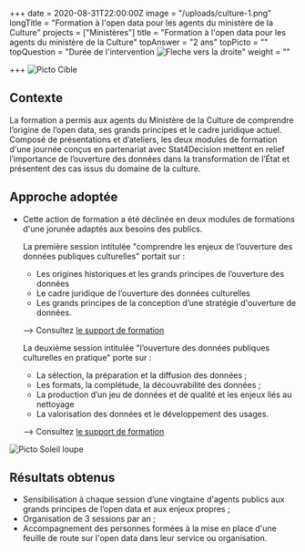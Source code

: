 +++
date = 2020-08-31T22:00:00Z
image = "/uploads/culture-1.png"
longTitle = "Formation à l'open data pour les agents du ministère de la Culture"
projects = ["Ministères"]
title = "Formation à l'open data pour les agents du ministère de la Culture"
topAnswer = "2 ans"
topPicto = ""
topQuestion = "Durée de l'intervention ![Fleche vers la droite](/images/white-dotted-arrow.svg)"
weight = ""

+++
![Picto Cible](/images/target.svg)

## Contexte

La formation a permis aux agents du Ministère de la Culture de comprendre l’origine de l’open data, ses grands principes et le cadre juridique actuel. Composé de présentations et d’ateliers, les deux modules de formation d'une journée conçus en partenariat avec Stat4Decision mettent en relief l’importance de l’ouverture des données dans la transformation de l’État et présentent des cas issus du domaine de la culture.

## Approche adoptée

* Cette action de formation a été déclinée en deux modules de formations d'une jorunée adaptés aux besoins des publics.

  La première session intitulée "comprendre les enjeux de l’ouverture des données publiques culturelles" portait sur :
  * Les origines historiques et les grands principes de l’ouverture des données
  * Le cadre juridique de l’ouverture des données culturelles
  * Les grands principes de la conception d’une stratégie d'ouverture de données.

  \--> Consultez [le support de formation](https://datactivist.coop/ministere-culture/jour1.html#1)

  La deuxième session intitulée "l’ouverture des données publiques culturelles en pratique" porte sur :
  * La sélection, la préparation et la diffusion des données ;
  * Les formats, la complétude, la découvrabilité des données ;
  * La production d’un jeu de données et de qualité et les enjeux liés au nettoyage
  * La valorisation des données et le développement des usages.

  \--> Consultez [le support de formation](https://datactivist.coop/ministere-culture/jour2.html#1)

![Picto Soleil loupe](/images/search-sun.svg)

## Résultats obtenus

* Sensibilisation à chaque session d’une vingtaine d'agents publics aux grands principes de l’open data et aux enjeux propres ;
* Organisation de 3 sessions par an ;
* Accompagnement des personnes formées à la mise en place d'une feuille de route sur l'open data dans leur service ou organisation.